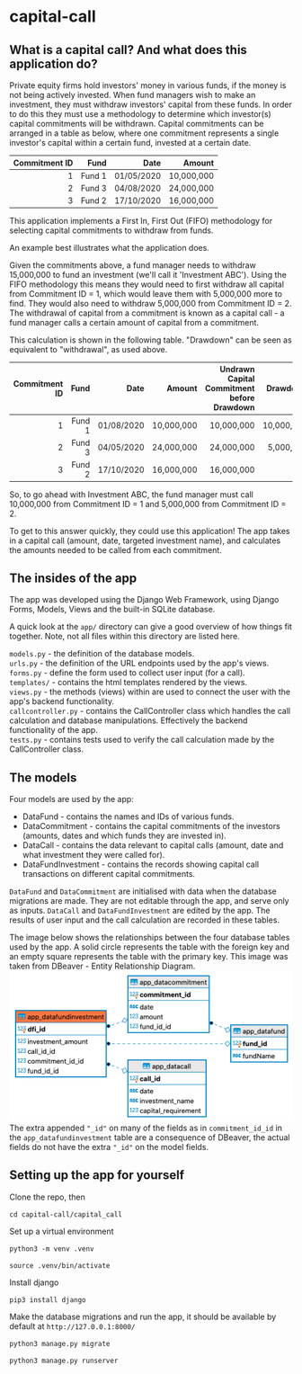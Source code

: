 # capital-call

## What is a capital call? And what does this application do?

Private equity firms hold investors' money in various funds, if the money is not being actively invested.
When fund managers wish to make an investment, they must withdraw investors' capital from these funds.
In order to do this they must use a methodology to determine which investor(s) capital commitments will
be withdrawn.
Capital  commitments can be arranged in a table as below, where one commitment represents a single investor's
capital within a certain fund, invested at a certain date.

| Commitment ID | Fund   | Date       | Amount     |
|--------------:|-------:|-----------:|-----------:|
| 1             | Fund 1 | 01/05/2020 | 10,000,000 |
| 2             | Fund 3 | 04/08/2020 | 24,000,000 |
| 3             | Fund 2 | 17/10/2020 | 16,000,000 |

This application implements a First In, First Out (FIFO) methodology for selecting capital commitments to withdraw
from funds.

An example best illustrates what the application does.

Given the commitments above, a fund manager needs to withdraw 15,000,000 to fund an investment (we'll
call it 'Investment ABC'). Using the FIFO methodology this means they would need to first withdraw all capital from
Commitment ID = 1, which would leave them with 5,000,000 more to find. They would
also need to withdraw 5,000,000 from Commitment ID = 2. The withdrawal of capital from a commitment is known
as a capital call - a fund manager calls a certain amount of capital from a commitment.

This calculation is shown in the following table. "Drawdown" can be seen as equivalent to "withdrawal", as used above.

| Commitment ID |   Fund |       Date |     Amount | Undrawn Capital Commitment<br>before Drawdown |   Drawdown | Undrawn Capital Commitment<br>after Drawdown |
|--------------:|-------:|-----------:|-----------:|----------------------------------------------:|-----------:|---------------------------------------------:|
|             1 | Fund 1 | 01/08/2020 | 10,000,000 |                                    10,000,000 | 10,000,000 |                                            0 |
|             2 | Fund 3 | 04/05/2020 | 24,000,000 |                                    24,000,000 |  5,000,000 |                                   19,000,000 |
|             3 | Fund 2 | 17/10/2020 | 16,000,000 |                                    16,000,000 |          0 |                                   16,000,000 |

So, to go ahead with Investment ABC, the fund manager must call 10,000,000 from Commitment ID = 1 and 5,000,000
from Commitment ID = 2.

To get to this answer quickly, they could use this application! The app takes in a capital call (amount, date, targeted investment name), and calculates the amounts
needed to be called from each commitment.

## The insides of the app

The app was developed using the Django Web Framework, using Django Forms, Models, Views and the built-in SQLite database.

A quick look at the `app/` directory can give a good overview of how things fit together. Note, not all files within this 
directory are listed here.

`models.py` - the definition of the database models.<br>
`urls.py` - the definition of the URL endpoints used by the app's views.<br>
`forms.py` - define the form used to collect user input (for a call).<br>
`templates/` - contains the html templates rendered by the views.<br>
`views.py` - the methods (views) within are used to connect the user with the app's backend functionality.<br>
`callcontroller.py` - contains the CallController class which handles the call calculation and database
manipulations. Effectively the backend functionality of the app.<br>
`tests.py` - contains tests used to verify the call calculation made by the CallController class.<br>

## The models
Four models are used by the app:

* DataFund - contains the names and IDs of various funds.
* DataCommitment - contains the capital commitments of the investors (amounts, dates and which funds they are invested in).
* DataCall - contains the data relevant to capital calls (amount, date and what investment they were called for).
* DataFundInvestment - contains the records showing capital call transactions on different capital commitments.

`DataFund` and `DataCommitment` are initialised with data when the database migrations are made. They are not editable through the app, and serve only as inputs.
`DataCall` and `DataFundInvestment` are edited by the app. The results of user input and the call calculation are recorded in these tables.

The image below shows the relationships between the four database tables used by the app. A solid circle represents the table with the foreign key and an empty square represents the table with the primary key. 
This image was taken from DBeaver - Entity Relationship Diagram.<br>
![](db_screenshot.png)<br>
The extra appended `"_id"` on many of the fields as in `commitment_id_id` in the `app_datafundinvestment` table are a consequence of DBeaver, the actual fields do not have the extra `"_id"` on the model fields. 

## Setting up the app for yourself

Clone the repo, then
```shell script
cd capital-call/capital_call
```
Set up a virtual environment
```shell script
python3 -m venv .venv
```
```shell script
source .venv/bin/activate
```
Install django
```shell script
pip3 install django
```
Make the database migrations and run the app, it should be available by default at `http://127.0.0.1:8000/`
```shell script
python3 manage.py migrate
```
```shell script
python3 manage.py runserver
```

